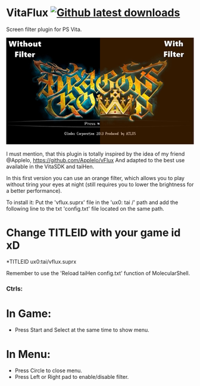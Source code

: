 # VitaFlux [![Github latest downloads](https://img.shields.io/github/downloads/DavisDev/VitaFlux/total.svg)](https://github.com/DavisDev/VitaFlux/releases/latest)
Screen filter plugin for PS Vita.

![header](screenshot.jpg)

I must mention, that this plugin is totally inspired by the idea of my friend @Applelo, https://github.com/Applelo/vFlux 
And adapted to the best use available in the VitaSDK and taiHen.

In this first version you can use an orange filter, which allows you to play without tiring your eyes at night (still requires you to lower the brightness for a better performance).

To install it:
Put the 'vflux.suprx' file in the 'ux0: tai /' path and add the following line to the txt 'config.txt' file located on the same path.

# Change TITLEID with your game id xD
*TITLEID
ux0:tai/vflux.suprx

Remember to use the 'Reload taiHen config.txt' function of MolecularShell.

### Ctrls: ###
# In Game:
 - Press Start and Select at the same time to show menu.
# In Menu:
 - Press Circle to close menu.
 - Press Left or Right pad to enable/disable filter.
